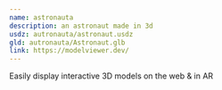 ```yaml
---
name: astronauta
description: an astronaut made in 3d
usdz: autronauta/astronaut.usdz
gld: autronauta/Astronaut.glb
link: https://modelviewer.dev/
---
```

Easily display interactive 3D models on the web & in AR
